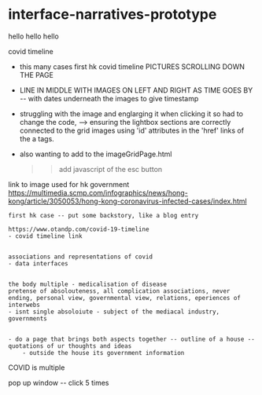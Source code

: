 # interface-narratives-prototype

hello hello hello

covid timeline 
- this many cases first 
hk covid timeline 
PICTURES SCROLLING DOWN THE PAGE 
- LINE IN MIDDLE WITH IMAGES ON LEFT AND RIGHT AS TIME GOES BY -- with dates underneath the images to give timestamp


- struggling with the image and englarging it when clicking it so had to change the code, -->  ensuring the lightbox sections are correctly connected to the grid images using 'id' attributes in the 'href' links of the a tags. 

- also wanting to add to the imageGridPage.html 
    >> add javascript of the esc button


link to image used for hk government 
    https://multimedia.scmp.com/infographics/news/hong-kong/article/3050053/hong-kong-coronavirus-infected-cases/index.html 

    first hk case -- put some backstory, like a blog entry

    https://www.otandp.com/covid-19-timeline 
    - covid timeline link 


    associations and representations of covid 
    - data interfaces
    
    
    the body multiple - medicalisation of disease 
    pretense of absolouteness, all complication associations, never ending, personal view, governmental view, relations, eperiences of interwebs
    - isnt single absoloiute - subject of the mediacal industry, governments 


    - do a page that brings both aspects together -- outline of a house -- quotations of ur thoughts and ideas
        - outside the house its government information

COVID is multiple


pop up window -- click 5 times
